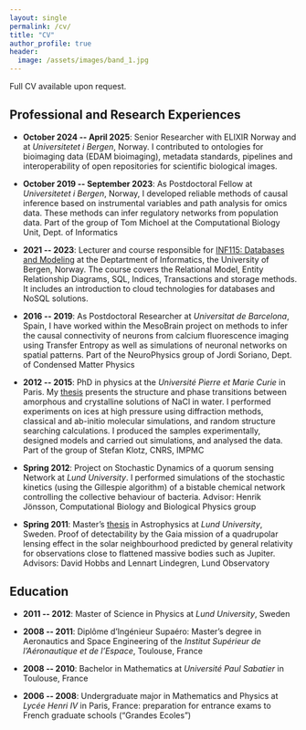 ```yaml
---
layout: single
permalink: /cv/
title: "CV"
author_profile: true
header:
  image: /assets/images/band_1.jpg
---
```


Full CV available upon request.

## Professional and Research Experiences

* **October 2024 -- April 2025**: Senior Researcher with ELIXIR Norway and at *Universitetet i Bergen*, Norway.
I contributed to ontologies for bioimaging data (EDAM bioimaging), metadata standards, pipelines and interoperability of open repositories for scientific biological images.

* **October 2019 -- September 2023**: As Postdoctoral Fellow at *Universitetet i Bergen*, Norway, I developed reliable methods of causal inference based on instrumental variables and path analysis for omics data. These methods can infer regulatory networks from population data. 
Part of the group of Tom Michoel at the Computational Biology Unit, Dept. of Informatics

* **2021 -- 2023**: Lecturer and course responsible for [INF115: Databases and Modeling](https://www.uib.no/en/course/INF115) at the Deptartment of Informatics, the University of Bergen, Norway.
The course covers the Relational Model, Entity Relationship Diagrams, SQL, Indices, Transactions and storage methods. It includes an introduction to cloud technologies for databases and NoSQL solutions.

* **2016 -- 2019**: As Postdoctoral Researcher at *Universitat de Barcelona*, Spain,
I have worked within the MesoBrain project on methods to infer the causal connectivity of neurons from calcium fluorescence imaging using Transfer Entropy as well as simulations of neuronal networks on spatial patterns.
Part of the NeuroPhysics group of Jordi Soriano, Dept. of Condensed Matter Physics

* **2012 -- 2015**: PhD in physics at the *Université Pierre et Marie Curie* in Paris. My [thesis](https://hal.archives-ouvertes.fr/tel-01597902) presents the structure and phase transitions between amorphous and crystalline solutions of NaCl in water. I performed experiments on ices at high pressure using diffraction methods, classical and ab-initio molecular simulations, and random structure searching calculations. I produced the samples experimentally, designed models and carried out simulations, and analysed the data.
Part of the group of Stefan Klotz, CNRS, IMPMC

* **Spring 2012**: Project on Stochastic Dynamics of a quorum sensing Network at *Lund University*. I performed simulations of the stochastic kinetics (using the Gillespie algorithm) of a bistable chemical network controlling the collective behaviour of bacteria.
Advisor: Henrik Jönsson, Computational Biology and Biological Physics group

* **Spring 2011**:
  Master’s [thesis](https://www.lunduniversity.lu.se/lup/publication/2158517) in Astrophysics at *Lund University*, Sweden.
Proof of detectability by the Gaia mission of a quadrupolar lensing effect in the solar neighbourhood
predicted by general relativity for observations close to flattened massive bodies such as Jupiter.
Advisors: David Hobbs and Lennart Lindegren, Lund Observatory



## Education


* **2011 -- 2012**: Master of Science in Physics at *Lund University*, Sweden

* **2008 -- 2011**: Diplôme d’Ingénieur Supaéro: Master’s degree in Aeronautics and Space Engineering of the *Institut Supérieur de l’Aéronautique et de l’Espace*, Toulouse, France

* **2008 -- 2010**: Bachelor in Mathematics at *Université Paul Sabatier* in Toulouse, France

* **2006 -- 2008**: Undergraduate major in Mathematics and Physics at *Lycée Henri IV* in Paris, France: preparation for entrance exams to French graduate schools (“Grandes Ecoles”)

